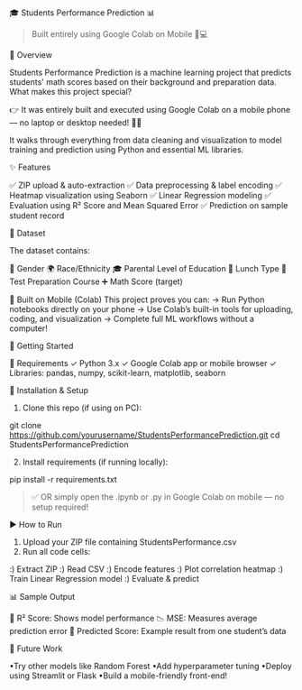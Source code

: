 🎓 Students Performance Prediction 📊

> Built entirely using Google Colab on Mobile 📱💻



📌 Overview

Students Performance Prediction is a machine learning project that predicts students' math scores based on their background and preparation data. What makes this project special?

👉 It was entirely built and executed using Google Colab on a mobile phone — no laptop or desktop needed! 💪📱

It walks through everything from data cleaning and visualization to model training and prediction using Python and essential ML libraries.



✨ Features

✅ ZIP upload & auto-extraction
✅ Data preprocessing & label encoding
✅ Heatmap visualization using Seaborn
✅ Linear Regression modeling
✅ Evaluation using R² Score and Mean Squared Error
✅ Prediction on sample student record



📁 Dataset

The dataset contains:

👤 Gender
🌍 Race/Ethnicity
🎓 Parental Level of Education
🍱 Lunch Type
📘 Test Preparation Course
➕ Math Score (target)



📱 Built on Mobile (Colab)
This project proves you can:
-> Run Python notebooks directly on your phone
-> Use Colab’s built-in tools for uploading, coding, and visualization
-> Complete full ML workflows without a computer!



🚀 Getting Started

🧰 Requirements
✓ Python 3.x
✓ Google Colab app or mobile browser
✓ Libraries: pandas, numpy, scikit-learn, matplotlib, seaborn



🔧 Installation & Setup

1. Clone this repo (if using on PC):

git clone https://github.com/yourusername/StudentsPerformancePrediction.git
cd StudentsPerformancePrediction

2. Install requirements (if running locally):

pip install -r requirements.txt

> ✅ OR simply open the .ipynb or .py in Google Colab on mobile — no setup required!



▶️ How to Run

1. Upload your ZIP file containing StudentsPerformance.csv
2. Run all code cells:

:) Extract ZIP
:) Read CSV
:) Encode features
:) Plot correlation heatmap
:) Train Linear Regression model
:) Evaluate & predict



📊 Sample Output

🔎 R² Score: Shows model performance
📉 MSE: Measures average prediction error
🎯 Predicted Score: Example result from one student’s data



🔮 Future Work

•Try other models like Random Forest
•Add hyperparameter tuning
•Deploy using Streamlit or Flask
•Build a mobile-friendly front-end!



